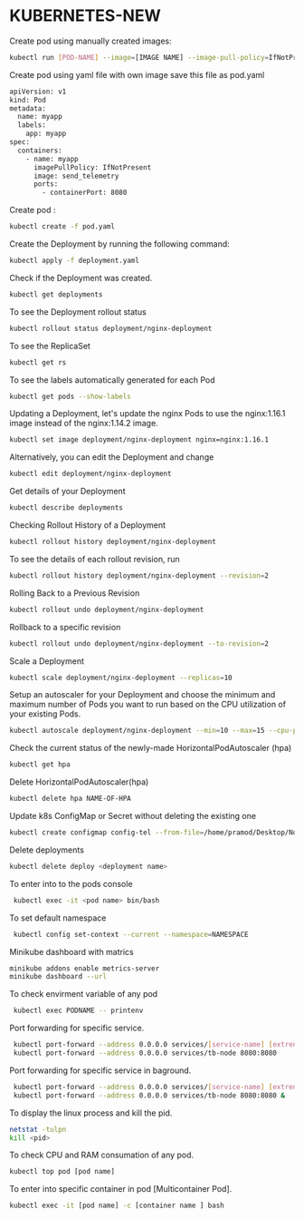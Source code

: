 # KUBERNETES-NEW

Create pod using manually created images:
```bash
kubectl run [POD-NAME] --image=[IMAGE NAME] --image-pull-policy=IfNotPresent

```
Create pod using yaml file with own image
save this file as pod.yaml
```bash
apiVersion: v1
kind: Pod
metadata:
  name: myapp
  labels:
    app: myapp
spec:
  containers:
    - name: myapp
      imagePullPolicy: IfNotPresent
      image: send_telemetry
      ports:
        - containerPort: 8080
```

Create pod :
```bash
kubectl create -f pod.yaml
```

Create the Deployment by running the following command:
```bash
kubectl apply -f deployment.yaml
```
Check if the Deployment was created.
```bash
kubectl get deployments
```
To see the Deployment rollout status
```bash
kubectl rollout status deployment/nginx-deployment

```
To see the ReplicaSet
```bash
kubectl get rs
```
To see the labels automatically generated for each Pod

```bash
kubectl get pods --show-labels
```
Updating a Deployment, let's update the nginx Pods to use the nginx:1.16.1 image instead of the nginx:1.14.2 image.

```bash
kubectl set image deployment/nginx-deployment nginx=nginx:1.16.1
```
Alternatively, you can edit the Deployment and change

```bash
kubectl edit deployment/nginx-deployment
```
Get details of your Deployment

```bash
kubectl describe deployments
```
Checking Rollout History of a Deployment

```bash
kubectl rollout history deployment/nginx-deployment
```
To see the details of each rollout revision, run

```bash
kubectl rollout history deployment/nginx-deployment --revision=2
```
Rolling Back to a Previous Revision
```bash
kubectl rollout undo deployment/nginx-deployment
```
Rollback to a specific revision
```bash
kubectl rollout undo deployment/nginx-deployment --to-revision=2
```
Scale a Deployment
```bash
kubectl scale deployment/nginx-deployment --replicas=10
```
Setup an autoscaler for your Deployment and choose the minimum and maximum number of Pods you want to run based on the CPU utilization of your existing Pods.
```bash
kubectl autoscale deployment/nginx-deployment --min=10 --max=15 --cpu-percent=80
```
Check the current status of the newly-made HorizontalPodAutoscaler (hpa)
```bash
kubectl get hpa
```
Delete HorizontalPodAutoscaler(hpa)
```bash
kubectl delete hpa NAME-OF-HPA
```
Update k8s ConfigMap or Secret without deleting the existing one
```bash
kubectl create configmap config-tel --from-file=/home/pramod/Desktop/Nodebook/project/new_docker/app/ -o yaml --dry-run | kubectl apply -f -

```
Delete deployments
```bash
kubectl delete deploy <deployment name>

```
To enter into to the pods console
```bash
 kubectl exec -it <pod name> bin/bash
```

To set default namespace
```bash
 kubectl config set-context --current --namespace=NAMESPACE
```
Minikube dashboard with matrics
```bash
minikube addons enable metrics-server
minikube dashboard --url
```

To check envirment variable of any pod
```bash
 kubectl exec PODNAME -- printenv
```
Port forwarding for specific service.
```bash
 kubectl port-forward --address 0.0.0.0 services/[service-name] [extrenalport]:[service-internalport]
 kubectl port-forward --address 0.0.0.0 services/tb-node 8080:8080
```
Port forwarding for specific service in baground.
```bash
 kubectl port-forward --address 0.0.0.0 services/[service-name] [extrenalport]:[service-internalport] &
 kubectl port-forward --address 0.0.0.0 services/tb-node 8080:8080 &
```
To display the linux process and kill the pid.
```bash
netstat -tulpn
kill <pid>
```

To check CPU and RAM consumation of any pod.
```bash
kubectl top pod [pod name]
```

To enter into specific container in pod [Multicontainer Pod].
```bash
kubectl exec -it [pod name] -c [container name ] bash
```

